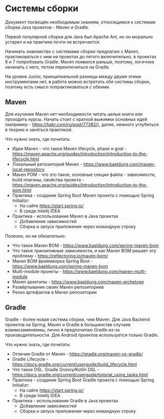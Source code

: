 # Системы сборки

Документ посвещён необходимым знаниям, относящимся к системам сборки Java проектов - Maven и Gradle.

Первой популярной сборки для Java был Apache Ant, но он морально устарел и на практике почти не встречается.

Начинать знакомство с системами сборки предлагаю с Maven, практиковаться с ним на проектах до пятого включительно, в проектах 6 и 7 попробовать Gradle. Maven появился раньше, поэтому, логичнее начинать с него, потом переключиться на Gradle.

На уровне Junior, принципиальной разницы между двумя этими инструментами нет, в работе можно встретить обе системы сборки, поэтому есть смысл попрактиковаться с обеими.

## Maven

Для изучения Maven нет необходимости читать целые книги или проходить курсы. Начать стоит с краткой выжимки основных идей (например - https://habr.com/ru/post/77382/), далее, немного углубиться в теорию и заняться практикой.

Что нужно знать, где почитать:

- Идеи Maven - что такое Maven lifecycle, phase и goal - https://maven.apache.org/guides/introduction/introduction-to-the-lifecycle.html
- Локальный репозиторий Maven - https://www.baeldung.com/maven-local-repository
- Maven POM - что это такое, основные секции файла - зависимости, build плагины, свойства проекта - https://maven.apache.org/guides/introduction/introduction-to-the-pom.html
- Практика - создание Spring Boot Maven проекта с помощью Spring Initializr:
  - На сайте https://start.spring.io/
  - В среде Intellij IDEA
- Практика - использование Maven в Java проектах
  - Добавление зависимостей
  - Сборка и запуск приложения через командную строку

Полезно, но не обязательно:

- Что такое Maven BOM - https://www.baeldung.com/spring-maven-bom
- Что такое транзитивные зависимости, и как Maven BOM решает эту проблему - https://reflectoring.io/maven-bom/
- Maven BOM фреймворка Spring Boot - https://www.baeldung.com/spring-maven-bom
- Multi-module проекты - https://www.baeldung.com/maven-multi-module
- Maven архетипы - https://www.baeldung.com/maven-archetype
- Развёртывание своих Maven репозиториев
- Релиз артефактов в Maven репозитории

## Gradle

Gradle - более новая система сборки, чем Maven. Для Java Backend проектов на Spring, Maven и Gradle в большинстве случаев взаимозаменяемы, лично я предпочитаю Gradle из-за производительности. Для Android проектов используется только Gradle.

Что нужно знать, где почитать:

- Отличия Gradle от Maven - https://gradle.org/maven-vs-gradle/
- Gradle Lifecycle - https://docs.gradle.org/current/userguide/build_lifecycle.html
- Что такое DSL. Gradle Groovy/Kotlin DSL - https://docs.gradle.org/current/userguide/tutorial_using_tasks.html
- Практика - создание Spring Boot Gradle проекта с помощью Spring Initializr:
  - На сайте https://start.spring.io/
  - В среде Intellij IDEA
- Практика - использование Gradle в Java проектах
  - Добавление зависимостей
  - Сборка и запуск приложения через командную строку

